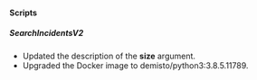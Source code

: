 
#### Scripts
##### SearchIncidentsV2
- Updated the description of the **size** argument.
- Upgraded the Docker image to demisto/python3:3.8.5.11789.
